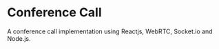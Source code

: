 # Conference Call
A conference call implementation using Reactjs, WebRTC, Socket.io and Node.js. 




 
